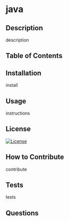 # java

## Description
description

## Table of Contents

## Installation
install

## Usage
instructions
 
## License
[![License](https://img.shields.io/badge/License-BSD_3--Clause-blue.svg)](https://opensource.org/licenses/BSD-3-Clause)

## How to Contribute
contribute

## Tests
tests

## Questions

